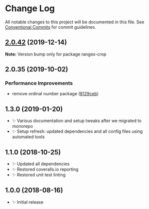 # Change Log

All notable changes to this project will be documented in this file.
See [Conventional Commits](https://conventionalcommits.org) for commit guidelines.

## [2.0.42](https://gitlab.com/codsen/codsen/compare/ranges-crop@2.0.41...ranges-crop@2.0.42) (2019-12-14)

**Note:** Version bump only for package ranges-crop





## 2.0.35 (2019-10-02)

### Performance Improvements

- remove ordinal number package ([8129ceb](https://gitlab.com/codsen/codsen/commit/8129ceb))

## 1.3.0 (2019-01-20)

- ✨ Various documentation and setup tweaks after we migrated to monorepo
- ✨ Setup refresh: updated dependencies and all config files using automated tools

## 1.1.0 (2018-10-25)

- ✨ Updated all dependencies
- ✨ Restored coveralls.io reporting
- ✨ Restored unit test linting

## 1.0.0 (2018-08-16)

- ✨ Initial release
